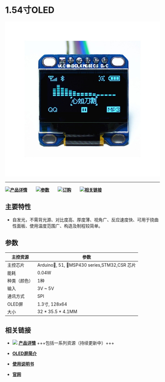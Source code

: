 # 1.54寸OLED



<img src="img/products/display/oled/1.3_Inch/01.jpg">

------

**[![](http://www.heltec.cn/icon/idea.png)产品详情](http://www.heltec.cn/project/1-3-inch-oled-screen/)**&nbsp;&nbsp;&nbsp;&nbsp;&nbsp;&nbsp; ![](http://www.heltec.cn/icon/list.png)**[参数](#参数)**&nbsp;&nbsp;&nbsp;&nbsp;&nbsp;&nbsp; ![](http://www.heltec.cn/icon/shop.png)**[订购](https://heltec.taobao.com/category-777108260-713176956.htm?spm=a1z10.33-c.w4010-6678898350.11.2293ae98vcbHaT&search=y&catName=OLED%C4%A3%BF%E9#bd)**&nbsp;&nbsp;&nbsp;&nbsp;&nbsp;&nbsp; ![](http://www.heltec.cn/icon/link.png)**[相关链接](#相关链接)**



## 主要特性

- 自发光，不需背光源、对比度高、厚度薄、视角广、反应速度快、可用于挠曲性面板、使用温度范围广、构造及制程较简单。

  

## 参数

| 主控资源     | 参数                                      |
| ------------ | ----------------------------------------- |
| 主控芯片     | Arduino, 51, MSP430 series,STM32,CSR 芯片 |
| 能耗         | 0.04W                                     |
| 种类（颜色） | 1种                                       |
| 输入         | 3V ~ 5V                                   |
| 通讯方式     | SPI                                       |
| OLED屏       | 1.3寸, 128x64                             |
| 大小         | 32 * 35.5 * 4.1MM                         |



## 相关链接

- ![](http://www.heltec.cn/icon/left_hand.png) **[产品详情](http://www.heltec.cn/project/1-3-inch-oled-screen/)** +++包括一系列资源（持续更新中）+++

- **[OLED屏简介](http://www.heltec.cn/download/OLED_Sepecification.pdf)**
- **[使用说明书](http://www.heltec.cn/download/OLED_Instruction_book.pdf)**
- **[官网](http://www.heltec.cn/)**